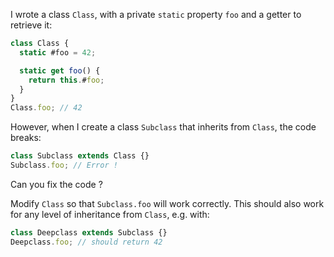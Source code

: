 I wrote a class `Class`, with a private `static` property `foo` and a getter to retrieve it:

```javascript
class Class {
  static #foo = 42;

  static get foo() {
    return this.#foo;
  }
}
Class.foo; // 42
```

However, when I create a class `Subclass` that inherits from `Class`, the code breaks:
```javascript
class Subclass extends Class {}
Subclass.foo; // Error !
```

Can you fix the code ?

Modify `Class` so that `Subclass.foo` will work correctly. This should also work for any level of inheritance from `Class`, e.g. with:

```javascript
class Deepclass extends Subclass {}
Deepclass.foo; // should return 42
```